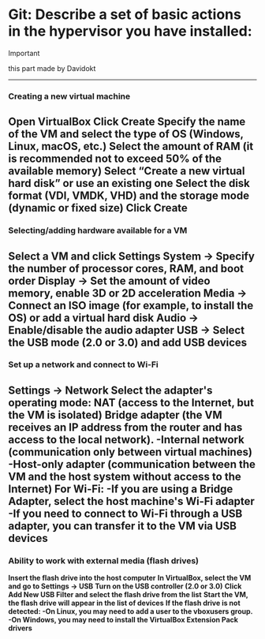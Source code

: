 # Git: **Describe a set of basic actions in the hypervisor you have installed:**
>[!IMPORTANT]
> this part made by Davidokt
---
### Creating a new virtual machine
  **Open VirtualBox**
  **Click Create**
  **Specify the name of the VM and select the type of OS (Windows, Linux, macOS, etc.)**
  **Select the amount of RAM (it is recommended not to exceed 50% of the available memory)**
  **Select “Create a new virtual hard disk” or use an existing one**
  **Select the disk format (VDI, VMDK, VHD) and the storage mode (dynamic or fixed size)**
  **Click Create**
---
### Selecting/adding hardware available for a VM
**Select a VM and click Settings**
**System → Specify the number of processor cores, RAM, and boot order**
**Display → Set the amount of video memory, enable 3D or 2D acceleration**
**Media → Connect an ISO image (for example, to install the OS) or add a virtual hard disk**
**Audio → Enable/disable the audio adapter**
**USB → Select the USB mode (2.0 or 3.0) and add USB devices**
---
### Set up a network and connect to Wi-Fi
**Settings → Network**
**Select the adapter's operating mode:
NAT (access to the Internet, but the VM is isolated)**
**Bridge adapter (the VM receives an IP address from the router and has access to the local network).
-Internal network (communication only between virtual machines)
-Host-only adapter (communication between the VM and the host system without access to the Internet)**
**For Wi-Fi:
-If you are using a Bridge Adapter, select the host machine's Wi-Fi adapter
-If you need to connect to Wi-Fi through a USB adapter, you can transfer it to the VM via USB devices**
---
### Ability to work with external media (flash drives)
**Insert the flash drive into the host computer**
**In VirtualBox, select the VM and go to Settings → USB**
**Turn on the USB controller (2.0 or 3.0)**
**Click Add New USB Filter and select the flash drive from the list**
**Start the VM, the flash drive will appear in the list of devices**
**If the flash drive is not detected:
-On Linux, you may need to add a user to the vboxusers group.
-On Windows, you may need to install the VirtualBox Extension Pack drivers**
